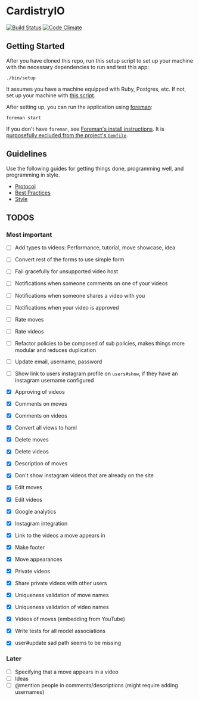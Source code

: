 # CardistryIO

[![Build Status](https://codeship.com/projects/1bbf7200-da14-0132-6fa6-0e3b213d5a03/status?branch=master)](https://codeship.com/projects/1bbf7200-da14-0132-6fa6-0e3b213d5a03/status?branch=master)
[![Code Climate](https://codeclimate.com/github/davidpdrsn/CardistryIO/badges/gpa.svg)](https://codeclimate.com/github/davidpdrsn/CardistryIO)

## Getting Started

After you have cloned this repo, run this setup script to set up your machine
with the necessary dependencies to run and test this app:

    ./bin/setup

It assumes you have a machine equipped with Ruby, Postgres, etc. If not, set up
your machine with [this script].

[this script]: https://github.com/thoughtbot/laptop

After setting up, you can run the application using [foreman]:

    foreman start

If you don't have `foreman`, see [Foreman's install instructions][foreman]. It
is [purposefully excluded from the project's `Gemfile`][exclude].

[foreman]: https://github.com/ddollar/foreman
[exclude]: https://github.com/ddollar/foreman/pull/437#issuecomment-41110407

## Guidelines

Use the following guides for getting things done, programming well, and
programming in style.

- [Protocol](http://github.com/thoughtbot/guides/blob/master/protocol)
- [Best Practices](http://github.com/thoughtbot/guides/blob/master/best-practices)
- [Style](http://github.com/thoughtbot/guides/blob/master/style)

## TODOS

### Most important

- [ ] Add types to videos: Performance, tutorial, move showcase, idea
- [ ] Convert rest of the forms to use simple form
- [ ] Fail gracefully for unsupported video host
- [ ] Notifications when someone comments on one of your videos
- [ ] Notifications when someone shares a video with you
- [ ] Notifications when your video is approved
- [ ] Rate moves
- [ ] Rate videos
- [ ] Refactor policies to be composed of sub policies, makes things more modular and reduces duplication
- [ ] Update email, username, password
- [ ] Show link to users instagram profile on `users#show`, if they have an instagram username configured

- [x] Approving of videos
- [x] Comments on moves
- [x] Comments on videos
- [x] Convert all views to haml
- [x] Delete moves
- [x] Delete videos
- [x] Description of moves
- [x] Don't show instagram videos that are already on the site
- [x] Edit moves
- [x] Edit videos
- [x] Google analytics
- [x] Instagram integration
- [x] Link to the videos a move appears in
- [x] Make footer
- [x] Move appearances
- [x] Private videos
- [x] Share private videos with other users
- [x] Uniqueness validation of move names
- [x] Uniqueness validation of video names
- [x] Videos of moves (embedding from YouTube)
- [x] Write tests for all model associations
- [x] user#update sad path seems to be missing

### Later

- [ ] Specifying that a move appears in a video
- [ ] Ideas
- [ ] @mention people in comments/descriptions (might require adding usernames)
